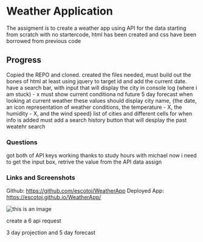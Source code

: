 # Weather Application
The assigment is to create a weather app using API for the data
starting from scratch with no startercode, html has been created and css have been borrowed from previous code


## Progress
Copied the REPO and cloned. 
created the files needed, must build out the bones of html at least 
using jquery to target id and add the current date.
have a search bar, with input that will display the city in console log (where i am stuck) - x
must show current conditiona nd future 5 day forecast
when looking at current weather these values should display city name, {the date, an icon representation of weather conditions, the temperature - X, the humidity - X, and the wind speed}
list of cities and different cells for when info is added
must add a search history button that will desplay the past weatehr search


### Questions
got both of API keys working thanks to study hours with michael
now i need to get the input box, retrive the value from the API data
assign 


### Links and Screenshots
Github: https://github.com/escotoj/WeatherApp 
Deployed App: https://escotoj.github.io/WeatherApp/ 

![this is an image](hw5.png)

create a 6 api request

3 day projection and 5 day forecast
